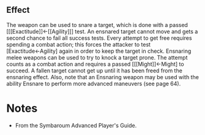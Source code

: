 ## Effect
The weapon can be used to snare a target, which is done with a passed \[[[Exactitude]]←[[Agility]]\] test. An ensnared target cannot move and gets a second chance to fail all success tests. Every attempt to get free requires spending a combat action; this forces the attacker to test \[Exactitude←Agility\] again in order to keep the target in check. Ensnaring melee weapons can be used to try to knock a target prone. The attempt counts as a combat action and requires a passed \[[[Might]]←Might\] to succeed. A fallen target cannot get up until it has been freed from the ensnaring effect. Also, note that an Ensnaring weapon may be used with the ability Ensnare to perform more advanced maneuvers (see page 64).
# Notes
* From the Symbaroum Advanced Player's Guide.